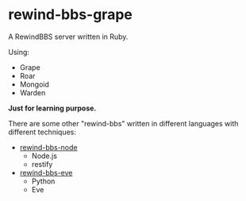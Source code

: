 rewind-bbs-grape
=====

A RewindBBS server written in Ruby.

Using:

* Grape
* Roar
* Mongoid
* Warden

**Just for learning purpose.**

There are some other "rewind-bbs" written in different languages with different techniques:

* [rewind-bbs-node](https://github.com/whitetrefoil/rewind-bbs-node)
    * Node.js
    * restify
* [rewind-bbs-eve](https://github.com/whitetrefoil/rewind-bbs-eve)
    * Python
    * Eve
